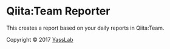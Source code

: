 # Qiita:Team Reporter

This creates a report based on your daily reports in Qiita:Team.

Copyright &copy; 2017 [YassLab](https://yasslab.jp/)
